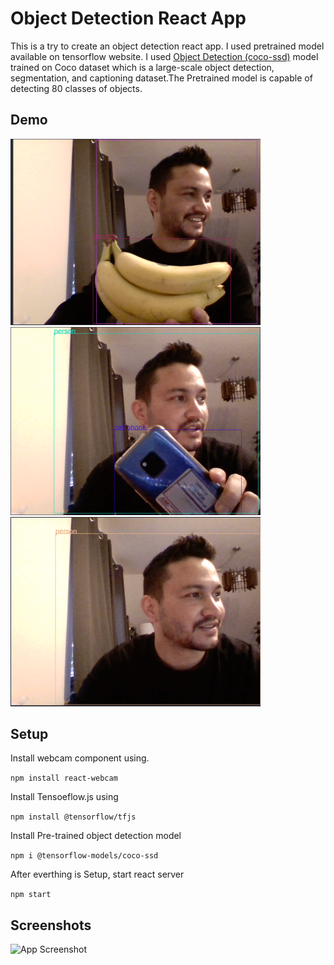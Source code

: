 
# Object Detection React App

This is a try to create an object detection react app. I used pretrained
 model available on tensorflow website. I used [Object Detection (coco-ssd)](https://www.npmjs.com/package/@tensorflow-models/coco-ssd)
 model trained on Coco dataset which is a large-scale object detection, 
 segmentation, and captioning dataset.The Pretrained model is capable of detecting 80 classes of objects. 


## Demo
<img src="Images/banana.png" width="400">
<img src="Images/mobile.png" width="400">
<img src="Images/person.png" width="400">



## Setup
Install webcam component using.

`npm install react-webcam`

Install Tensoeflow.js using

`npm install @tensorflow/tfjs`

Install Pre-trained object detection model

`npm i @tensorflow-models/coco-ssd`

After everthing is Setup, start react server 

`npm start`

## Screenshots

![App Screenshot](https://via.placeholder.com/468x300?text=App+Screenshot+Here)

